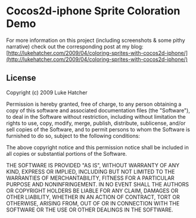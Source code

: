 # Cocos2d-iphone Sprite Coloration Demo

For more information on this project (including screenshots & some pithy narrative) check out the corresponding post at my blog:
[http://lukehatcher.com/2009/04/coloring-sprites-with-cocos2d-iphone/](http://lukehatcher.com/2009/04/coloring-sprites-with-cocos2d-iphone/)

## License

Copyright (c) 2009 Luke Hatcher

Permission is hereby granted, free of charge, to any person obtaining a copy
of this software and associated documentation files (the "Software"), to deal
in the Software without restriction, including without limitation the rights
to use, copy, modify, merge, publish, distribute, sublicense, and/or sell
copies of the Software, and to permit persons to whom the Software is
furnished to do so, subject to the following conditions:

The above copyright notice and this permission notice shall be included in
all copies or substantial portions of the Software.

THE SOFTWARE IS PROVIDED "AS IS", WITHOUT WARRANTY OF ANY KIND, EXPRESS OR
IMPLIED, INCLUDING BUT NOT LIMITED TO THE WARRANTIES OF MERCHANTABILITY,
FITNESS FOR A PARTICULAR PURPOSE AND NONINFRINGEMENT. IN NO EVENT SHALL THE
AUTHORS OR COPYRIGHT HOLDERS BE LIABLE FOR ANY CLAIM, DAMAGES OR OTHER
LIABILITY, WHETHER IN AN ACTION OF CONTRACT, TORT OR OTHERWISE, ARISING FROM,
OUT OF OR IN CONNECTION WITH THE SOFTWARE OR THE USE OR OTHER DEALINGS IN
THE SOFTWARE.